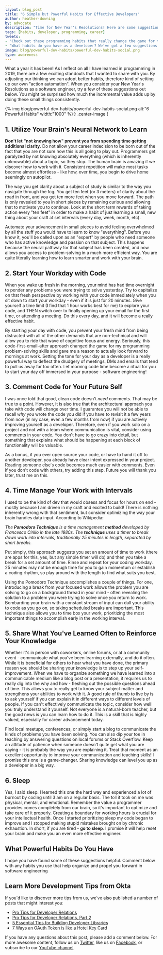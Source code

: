 ```yaml
---
layout: blog_post
title: "6 Simple but Powerful Habits for Effective Developers"
author: heather-downing
by: advocate
description: "Time for New Year's Resolutions! Here are some suggestions to implement that can really improve your programming career."
tags: [habits, developer, programming, career]
tweets:
- "Check out these programming habits that really change the game for the New Year."
- "What habits do you have as a developer? We've got a few suggestions."
image: blog/powerful-dev-habits/powerful-dev-habits-social.png
type: awareness
---
```


What a year it has been! As I reflect on all I have learned in programming in 2019, there are a few exciting standouts that I wanted to share with you. By adjusting our thinking we can adopt better habits, therefore kind of setting up our own "action automation". When you consider your New Year's Resolutions as a software engineer, try a few of these suggestions out below. You might be surprised how much the incremental value adds up by doing these small things consistently.

{% img blog/powerful-dev-habits/powerful-dev-habits-social.png alt:"6 Powerful Habits" width:"1000" %}{: .center-image }

## 1. Utilize Your Brain's Neural Network to Learn

**Don't let "not knowing how" prevent you from spending time getting additional clarity**. Do not allow your career indecision to be born out of the fact that you are not sure how this is all going to play out. Programmers get paralyzed by not knowing absolutely everything (which is inherently unknowable) about a topic, so they stop. The human brain is amazing if we discover how to work with it. Consistent repetition will make most tasks become almost effortless - like how, over time, you begin to drive home seemingly on autopilot.

The way you get clarity about a subject of study is similar to the way you navigate through the fog. You get ten feet (or 3 meters) of clarity about the road in front, and you get ten more feet when you move forward. The path is only revealed to you in short pieces by remaining curious and allowing that to motivate you to continue. Look at the short term rewards of taking action every "ten feet" in order to make a habit of just learning a small, new thing about your craft at set intervals (every day, week, month, etc).

Automate your advancement in small pieces to avoid feeling overwhelmed by all the stuff you would have to learn to know "everything". Before you know it, you'll be called upon as an "expert" by people who need someone who has active knowledge and passion on that subject. This happens because the neural pathway for that subject has been created, and now allows you access to problem-solving in a much more efficient way. You are quite literally learning how to learn smarter and work with your brain.

## 2. Start Your Workday with Code

When you wake up fresh in the morning, your mind has had time overnight to ponder any problems you were trying to solve yesterday. Try to capitalize on that fresh perspective by working with your code immediately when you sit down to start your workday - even if it is just for 20 minutes. Give yourself a time limit (I find that 1 hour works best for me) to explore your code, and THEN switch over to finally opening up your email for the first time, or attending a meeting. Do this every day, and it will become a really effective habit.

By starting your day with code, you prevent your fresh mind from being distracted with all of the other demands that are non-technical and will allow you to ride that wave of cognitive focus and energy. Seriously, this code-first-email-after approach changed the game for my programming problem-solving skills and gave me a reason to actually look forward to mornings at work. Setting the tone for your day as a developer is a really powerful way to deflect the drudgery of meetings, DMs and emails that tend to pull us away far too often. Let morning code time become a ritual for you to start your day off immersed in your purpose - software engineering!

## 3. Comment Code for Your Future Self

I was once told that good, clean code doesn't *need* comments. That may be true to a point. However, it is also true that the architectural approach you take with code will change over time. I guarantee you will not be able to recall *why* you wrote the code you did if you have to revisit it a few years from now (in my case, even a few months from now) if you are actively improving yourself as a developer. Therefore, even if you work solo on a project and not with a team where communication is vital, consider using comments in your code. You don't have to go crazy into detail, but something that explains what should be happening at each block of functionality will be valuable.

As a bonus, if you ever open source your code, or have to hand it off to another developer, you already have clear intent expressed in your project. Reading someone else's code becomes much easier with comments. Even if you don't code with others, try adding this step. Future you will thank you later, trust me on this.

## 4. Time Manage Your Work with Intervals

I used to be the kind of dev that would obsess and focus for hours on end - mostly because I am driven in my craft and excited to build! There is nothing inherently wrong with that sentiment, but consider optimizing the way your brain handles data input. According to Wikipedia:

*The **Pomodoro Technique** is a time management **method** developed by Francesco Cirillo in the late 1980s. The **technique** uses a timer to break down work into intervals, traditionally 25 minutes in length, separated by short breaks.*

Put simply, this approach suggests you set an amount of time to work (there are apps for this, yes, but any simple timer will do) and then you take a break for a set amount of time. Rinse and repeat for your coding workday. 25 minutes may not be enough time for you to gain momentum or establish a coding rhythm, so play around with the length to find what suits you best.

Using the Pomodoro Technique accomplishes a couple of things. For one, introducing a break from your focused work allows the problem you are solving to go on a background thread in your mind - often revealing the solution to a problem you were trying to solve once you return to work. Bombarding your brain with a constant stream of input can dull your ability to code as you go on, so taking scheduled breaks are important. This technique also allows you to time box your work, prioritizing the most important things to accomplish early in the working interval.

## 5. Share What You've Learned Often to Reinforce Your Knowledge

Whether it's in person with coworkers, online forums, or at a community event - communicate what you've been learning externally, and do it often. While it is beneficial for others to hear what you have done, the primary reason you should be sharing your knowledge is to step up your self-improvement. When we have to organize something we have learned into a communicable medium like a blog post or a presentation, it requires us to really dig into the why and how - fleshing out the possible questions ahead of time. This allows you to really get to know your subject matter and strengthens your abilities to work with it. A good rule of thumb to live by is to ask yourself if you can explain it in different ways to different levels of people. If you can't effectively communicate the topic, consider how well you truly understand it yourself. Not everyone is a natural-born teacher, but the good news is you can learn how to do it. This is a skill that is highly valued, especially for career advancement today.

Find local meetups, conferences, or simply start a blog to communicate the kinds of problems you have been solving. You can also dip your toe in teaching by answering questions on local forums or Stack Overflow. Keep an attitude of patience when someone doesn't quite get what you are saying - it is probably the way you are explaining it. Treat that moment as an excellent opportunity to improve your communication and teaching skills! I promise this one is a game-changer. Sharing knowledge can level you up as a developer in a big way.

## 6. Sleep

Yes, I said sleep. I learned this one the hard way and experienced a lot of burnout by coding until 3 am on a regular basis. The toll it took on me was physical, mental, and emotional. Remember the value a programmer provides comes completely from our brain, so it's important to optimize and take care of it properly. Creating a boundary for working hours is crucial for your intellectual health. Once I started prioritizing sleep my code began to improve and I stopped making stupid mistakes brought on by chronic exhaustion. In short, if you are tired - **go to sleep**. I promise it will help reset your brain and make you an even more effective engineer.

## What Powerful Habits Do You Have

I hope you have found some of these suggestions helpful. Comment below with any habits you use that help organize and propel you forward in software engineering

## Learn More Development Tips from Okta

If you'd like to discover more tips from us, we've also published a number of posts that might interest you:

* [Pro Tips for Developer Relations](/blog/2019/01/28/developer-relations-pro-tips)
* [Pro Tips for Developer Relations, Part 2](/blog/2019/04/30/developer-relations-pro-tips-2)
* [5 Essential Tips for Building Developer Libraries](/blog/2019/06/10/five-essential-tips-for-building-developer-libraries)
* [7 Ways an OAuth Token is like a Hotel Key Card](/blog/2019/06/05/seven-ways-an-oauth-access-token-is-like-a-hotel-key-card)

If you have any questions about this post, please add a comment below. For more awesome content, follow us on [Twitter](https://twitter.com/oktadev), like us on [Facebook](https://www.facebook.com/oktadevelopers/), or subscribe to our [YouTube channel](https://www.youtube.com/c/oktadev).
